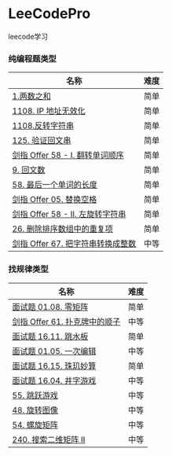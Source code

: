 # LeeCodePro

leecode学习

### 纯编程题类型

名称  | 难度|
| --- |  --- |
|[1.两数之和](https://github.com/zhaole0606/LeeCodePro/blob/main/src/main/java/com/zhao/leecode/pro1/L1_1.java) |  简单|
|[1108. IP 地址无效化](https://github.com/zhaole0606/LeeCodePro/blob/main/src/main/java/com/zhao/leecode/pro1/L2_1108.java)|简单|
|[1108.反转字符串](https://github.com/zhaole0606/LeeCodePro/blob/main/src/main/java/com/zhao/leecode/pro1/L3_344.java)|简单|
|[125. 验证回文串]()|简单|
|[剑指 Offer 58 - I. 翻转单词顺序]() |简单|
|[9. 回文数]() |简单|
|[58. 最后一个单词的长度 ]()|简单|
|[剑指 Offer 05. 替换空格]()|简单|
|[剑指 Offer 58 - II. 左旋转字符串]()|简单|
|[26. 删除排序数组中的重复项 ]()|简单|
|[剑指 Offer 67. 把字符串转换成整数]()|中等|

### 找规律类型

名称  | 难度|
| --- |  --- |
|[面试题 01.08. 零矩阵]() |  简单|
|[剑指 Offer 61. 扑克牌中的顺子]()|中等|
|[面试题 16.11. 跳水板]()|简单|
|[面试题 01.05. 一次编辑]()|中等|
|[面试题 16.15. 珠玑妙算]() |简单|
|[面试题 16.04. 井字游戏]() |中等|
|[55. 跳跃游戏]() |中等|
|[48. 旋转图像]()|中等|
|[54. 螺旋矩阵]()|中等|
|[240. 搜索二维矩阵 II]()|中等|


